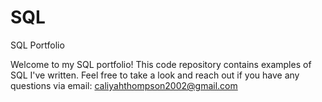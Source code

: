 # SQL
SQL Portfolio

Welcome to my SQL portfolio! This code repository contains examples of SQL I've written. Feel free to take a look and reach out if you have any questions via email: caliyahthompson2002@gmail.com
